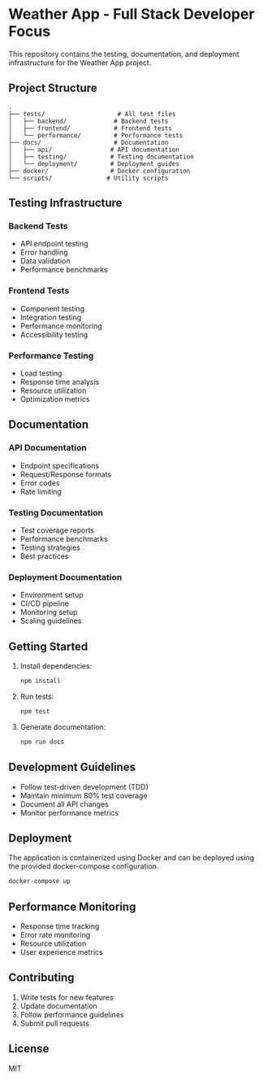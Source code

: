 # Weather App - Full Stack Developer Focus

This repository contains the testing, documentation, and deployment infrastructure for the Weather App project.

## Project Structure

```
.
├── tests/                    # All test files
│   ├── backend/             # Backend tests
│   ├── frontend/            # Frontend tests
│   └── performance/         # Performance tests
├── docs/                    # Documentation
│   ├── api/                # API documentation
│   ├── testing/            # Testing documentation
│   └── deployment/         # Deployment guides
├── docker/                 # Docker configuration
└── scripts/               # Utility scripts
```

## Testing Infrastructure

### Backend Tests
- API endpoint testing
- Error handling
- Data validation
- Performance benchmarks

### Frontend Tests
- Component testing
- Integration testing
- Performance monitoring
- Accessibility testing

### Performance Testing
- Load testing
- Response time analysis
- Resource utilization
- Optimization metrics

## Documentation

### API Documentation
- Endpoint specifications
- Request/Response formats
- Error codes
- Rate limiting

### Testing Documentation
- Test coverage reports
- Performance benchmarks
- Testing strategies
- Best practices

### Deployment Documentation
- Environment setup
- CI/CD pipeline
- Monitoring setup
- Scaling guidelines

## Getting Started

1. Install dependencies:
   ```bash
   npm install
   ```

2. Run tests:
   ```bash
   npm test
   ```

3. Generate documentation:
   ```bash
   npm run docs
   ```

## Development Guidelines

- Follow test-driven development (TDD)
- Maintain minimum 80% test coverage
- Document all API changes
- Monitor performance metrics

## Deployment

The application is containerized using Docker and can be deployed using the provided docker-compose configuration.

```bash
docker-compose up
```

## Performance Monitoring

- Response time tracking
- Error rate monitoring
- Resource utilization
- User experience metrics

## Contributing

1. Write tests for new features
2. Update documentation
3. Follow performance guidelines
4. Submit pull requests

## License

MIT
